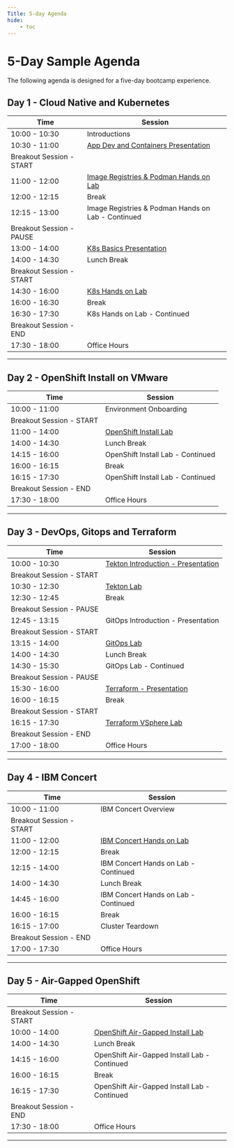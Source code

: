 ```yaml
---
Title: 5-day Agenda
hide:
    - toc
---
```


# 5-Day Sample Agenda

The following agenda is designed for a five-day bootcamp experience.

## Day 1 - Cloud Native and Kubernetes

| Time | Session |
| --- | --------- |
| 10:00 - 10:30 | Introductions |
| 10:30 - 11:00 | [App Dev and Containers Presentation](./cn/materials/02-Containers-Basics.pdf) |
| Breakout Session - START | |
| 11:00 - 12:00 | [Image Registries & Podman Hands on Lab](./cn/imageregistry.md) |
| 12:00 - 12:15 | Break |
| 12:15 - 13:00 | Image Registries & Podman Hands on Lab - Continued |
| Breakout Session - PAUSE | |
| 13:00 - 14:00 | [K8s Basics Presentation](./k8s/openshift/materials/03-Kubernetes-Basics.pdf) |
| 14:00 - 14:30 | Lunch Break |
| Breakout Session - START | |  
| 14:30 - 16:00 | [K8s Hands on Lab](./k8s/pod-creation.md) |
| 16:00 - 16:30 | Break |
| 16:30 - 17:30 | K8s Hands on Lab - Continued | 
| Breakout Session - END | | 
|17:30 - 18:00 | Office Hours |

---
## Day 2 - OpenShift Install on VMware

| Time | Session |
| --- | --------- |
|10:00 - 11:00 | Environment Onboarding |
|Breakout Session - START  | |
| 11:00 - 14:00 | [OpenShift Install Lab](./ocp-on-vmware/index.md) |
| 14:00 - 14:30 | Lunch Break |
| 14:15 - 16:00 | OpenShift Install Lab - Continued |
| 16:00 - 16:15 | Break | 
| 16:15 - 17:30 | OpenShift Install Lab - Continued  |
| Breakout Session - END | | 
| 17:30 - 18:00 | Office Hours |

---

## Day 3 - DevOps, Gitops and Terraform

| Time | Session |
| --- | --------- |
| 10:00 - 10:30 | [Tekton Introduction - Presentation](./devops/materials/04-Tekton-Overview.pdf) | 
| Breakout Session - START  | |
| 10:30 - 12:30 | [Tekton Lab](./devops/tekton/index.md) |
| 12:30 - 12:45 | Break |  
| Breakout Session - PAUSE  | |
| 12:45 - 13:15 | GitOps Introduction - Presentation |
| Breakout Session - START  | |
| 13:15 - 14:00 | [GitOps Lab](./devops/argocd/argocd.md) |
| 14:00 - 14:30 | Lunch Break |
| 14:30 - 15:30 | GitOps Lab - Continued |
| Breakout Session - PAUSE  | |
| 15:30 - 16:00 | [Terraform  - Presentation](./terraform/materials/terraform-introduction.pdf) |
| 16:00 - 16:15 | Break | 
| Breakout Session - START  | |
| 16:15 - 17:30 | [Terraform VSphere Lab](./terraform/terraform-vsphere-lab.md) |
| Breakout Session - END  | |
| 17:00 - 18:00 | Office Hours |

---

## Day 4 - IBM Concert
| Time | Session |
| --- | --------- |  
| 10:00 - 11:00 | IBM Concert Overview |
| Breakout Session - START | |
|11:00 - 12:00 | [IBM Concert Hands on Lab](./concert/index.md) |  
| 12:00 - 12:15 | Break |
| 12:15 - 14:00 | IBM Concert Hands on Lab - Continued | 
| 14:00 - 14:30 | Lunch Break | 
| 14:45 - 16:00 | IBM Concert Hands on Lab - Continued |
| 16:00 - 16:15 | Break  |
| 16:15 - 17:00 | Cluster Teardown |
| Breakout Session - END  | |
| 17:00 - 17:30 | Office Hours | 

---

## Day 5 - Air-Gapped OpenShift

| Time | Session |
| --- | --------- |
|Breakout Session - START  | |
| 10:00 - 14:00 | [OpenShift Air-Gapped Install Lab](./ocp-on-vmware-airgapped/index.md)|
| 14:00 - 14:30 | Lunch Break |
| 14:15 - 16:00 | OpenShift Air-Gapped Install Lab - Continued |
| 16:00 - 16:15 | Break | 
| 16:15 - 17:30 | OpenShift Air-Gapped Install Lab - Continued  |
| Breakout Session - END | | 
| 17:30 - 18:00 | Office Hours |

---
